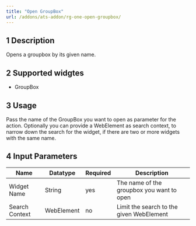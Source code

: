 ```yaml
---
title: "Open GroupBox"
url: /addons/ats-addon/rg-one-open-groupbox/
---
```


## 1 Description

Opens a groupbox by its given name.

## 2 Supported widgtes

* GroupBox

## 3 Usage

Pass the name of the GroupBox you want to open as parameter for the action.
Optionally you can provide a WebElement as search context, to narrow down the search for the widget, if there are two or more widgets with the same name.

## 4 Input Parameters

Name | Datatype | Required | Description
--- | --- | --- | ---
Widget Name | String | yes | The name of the groupbox you want to open
Search Context | WebElement | no | Limit the search to the given WebElement
